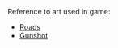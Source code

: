 Reference to art used in game:
<ul>
  <li>
    <a href="http://opengameart.org/content/top-down-road-tileset">Roads</a>
  </li>
  <li>
    <a href ="http://soundbible.com/2120-9mm-Gunshot.html">Gunshot</a>
  </li>
</ul>
